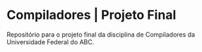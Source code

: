 # Compiladores | Projeto Final

Repositório para o projeto final da disciplina de Compiladores da Universidade Federal do ABC.
